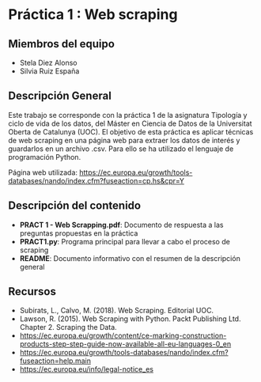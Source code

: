 # Práctica 1 : Web scraping
## Miembros del equipo

* Stela Diez Alonso
* Silvia Ruiz España

## Descripción General

Este trabajo se corresponde con la práctica 1 de la asignatura Tipología y ciclo de vida de los datos, del Máster en Ciencia de Datos de la Universitat Oberta de Catalunya (UOC). El objetivo de esta práctica es aplicar técnicas de web scraping en una página web para extraer los datos de interés y guardarlos en un archivo .csv. Para ello se ha utilizado el lenguaje de programación Python.

Página web utilizada: https://ec.europa.eu/growth/tools-databases/nando/index.cfm?fuseaction=cp.hs&cpr=Y

## Descripción del contenido
* **PRACT 1 - Web Scrapping.pdf**: Documento de respuesta a las preguntas propuestas en la práctica   
* **PRACT1.py**: Programa principal para llevar a cabo el proceso de scraping  
* **README**: Documento informativo con el resumen de la descripción general 

## Recursos
* Subirats, L., Calvo, M. (2018). Web Scraping. Editorial UOC.
* Lawson, R. (2015). Web Scraping with Python. Packt Publishing Ltd. Chapter 2. Scraping the Data.
* https://ec.europa.eu/growth/content/ce-marking-construction-products-step-step-guide-now-available-all-eu-languages-0_en
* https://ec.europa.eu/growth/tools-databases/nando/index.cfm?fuseaction=help.main
* https://ec.europa.eu/info/legal-notice_es
